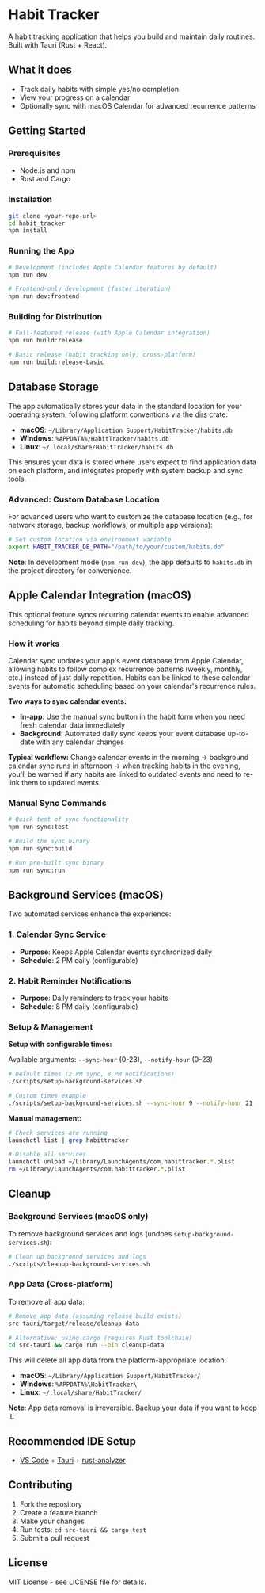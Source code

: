# Habit Tracker

A habit tracking application that helps you build and maintain daily routines. Built with Tauri (Rust + React).

## What it does

- Track daily habits with simple yes/no completion
- View your progress on a calendar
- Optionally sync with macOS Calendar for advanced recurrence patterns

## Getting Started

### Prerequisites

- Node.js and npm
- Rust and Cargo

### Installation

```bash
git clone <your-repo-url>
cd habit_tracker
npm install
```

### Running the App

```bash
# Development (includes Apple Calendar features by default)
npm run dev

# Frontend-only development (faster iteration)
npm run dev:frontend
```

### Building for Distribution

```bash
# Full-featured release (with Apple Calendar integration)
npm run build:release

# Basic release (habit tracking only, cross-platform)
npm run build:release-basic
```

## Database Storage

The app automatically stores your data in the standard location for your operating system, following platform conventions via the [dirs](https://crates.io/crates/dirs) crate:

- **macOS**: `~/Library/Application Support/HabitTracker/habits.db`
- **Windows**: `%APPDATA%/HabitTracker/habits.db`
- **Linux**: `~/.local/share/HabitTracker/habits.db`

This ensures your data is stored where users expect to find application data on each platform, and integrates properly with system backup and sync tools.

### Advanced: Custom Database Location

For advanced users who want to customize the database location (e.g., for network storage, backup workflows, or multiple app versions):

```bash
# Set custom location via environment variable
export HABIT_TRACKER_DB_PATH="/path/to/your/custom/habits.db"
```

**Note**: In development mode (`npm run dev`), the app defaults to `habits.db` in the project directory for convenience.

## Apple Calendar Integration (macOS)

This optional feature syncs recurring calendar events to enable advanced scheduling for habits beyond simple daily tracking.

### How it works

Calendar sync updates your app's event database from Apple Calendar, allowing habits to follow complex recurrence patterns (weekly, monthly, etc.) instead of just daily repetition. Habits can be linked to these calendar events for automatic scheduling based on your calendar's recurrence rules.

**Two ways to sync calendar events:**

- **In-app**: Use the manual sync button in the habit form when you need fresh calendar data immediately
- **Background**: Automated daily sync keeps your event database up-to-date with any calendar changes

**Typical workflow:** Change calendar events in the morning → background calendar sync runs in afternoon → when tracking habits in the evening, you'll be warned if any habits are linked to outdated events and need to re-link them to updated events.

### Manual Sync Commands

```bash
# Quick test of sync functionality
npm run sync:test

# Build the sync binary
npm run sync:build

# Run pre-built sync binary
npm run sync:run
```

## Background Services (macOS)

Two automated services enhance the experience:

### 1. Calendar Sync Service

- **Purpose**: Keeps Apple Calendar events synchronized daily
- **Schedule**: 2 PM daily (configurable)

### 2. Habit Reminder Notifications

- **Purpose**: Daily reminders to track your habits
- **Schedule**: 8 PM daily (configurable)

### Setup & Management

**Setup with configurable times:**

Available arguments: `--sync-hour` (0-23), `--notify-hour` (0-23)

```bash
# Default times (2 PM sync, 8 PM notifications)
./scripts/setup-background-services.sh

# Custom times example
./scripts/setup-background-services.sh --sync-hour 9 --notify-hour 21
```

**Manual management:**

```bash
# Check services are running
launchctl list | grep habittracker

# Disable all services
launchctl unload ~/Library/LaunchAgents/com.habittracker.*.plist
rm ~/Library/LaunchAgents/com.habittracker.*.plist
```

## Cleanup

### Background Services (macOS only)

To remove background services and logs (undoes `setup-background-services.sh`):

```bash
# Clean up background services and logs
./scripts/cleanup-background-services.sh
```

### App Data (Cross-platform)

To remove all app data:

```bash
# Remove app data (assuming release build exists)
src-tauri/target/release/cleanup-data

# Alternative: using cargo (requires Rust toolchain)
cd src-tauri && cargo run --bin cleanup-data
```

This will delete all app data from the platform-appropriate location:

- **macOS**: `~/Library/Application Support/HabitTracker/`
- **Windows**: `%APPDATA%\HabitTracker\`
- **Linux**: `~/.local/share/HabitTracker/`

**Note**: App data removal is irreversible. Backup your data if you want to keep it.

## Recommended IDE Setup

- [VS Code](https://code.visualstudio.com/) + [Tauri](https://marketplace.visualstudio.com/items?itemName=tauri-apps.tauri-vscode) + [rust-analyzer](https://marketplace.visualstudio.com/items?itemName=rust-lang.rust-analyzer)

## Contributing

1. Fork the repository
2. Create a feature branch
3. Make your changes
4. Run tests: `cd src-tauri && cargo test`
5. Submit a pull request

## License

MIT License - see LICENSE file for details.
